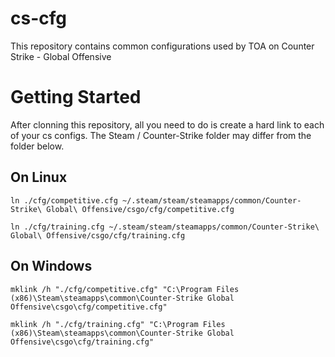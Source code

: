 # cs-cfg

This repository contains common configurations used by TOA on Counter Strike - Global Offensive

# Getting Started

After clonning this repository, all you need to do is create a hard link to each of your cs configs. The Steam / Counter-Strike folder may differ from the folder below.

## On Linux

`ln ./cfg/competitive.cfg ~/.steam/steam/steamapps/common/Counter-Strike\ Global\ Offensive/csgo/cfg/competitive.cfg`

`ln ./cfg/training.cfg ~/.steam/steam/steamapps/common/Counter-Strike\ Global\ Offensive/csgo/cfg/training.cfg`

## On Windows

`mklink /h "./cfg/competitive.cfg" "C:\Program Files (x86)\Steam\steamapps\common\Counter-Strike Global Offensive\csgo\cfg/competitive.cfg"`

`mklink /h "./cfg/training.cfg" "C:\Program Files (x86)\Steam\steamapps\common\Counter-Strike Global Offensive\csgo\cfg/training.cfg"`
